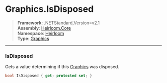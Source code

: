 # Graphics.IsDisposed

> **Framework**: .NETStandard,Version=v2.1  
> **Assembly**: [Heirloom.Core][0]  
> **Namespace**: [Heirloom][0]  
> **Type**: [Graphics][1]  

--------------------------------------------------------------------------------

### IsDisposed

Gets a value determining if this [Graphics][1] was disposed.

```cs
bool IsDisposed { get; protected set; }
```

[0]: ../Heirloom.Core.md
[1]: Heirloom.Graphics.md
